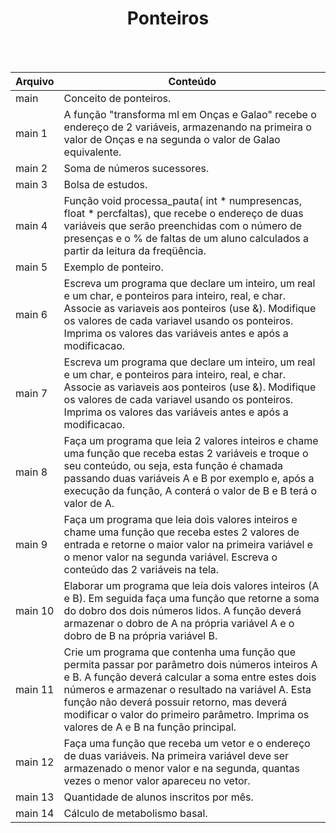 <div align="center">
<h1>Ponteiros</h1><br><br> </div>

Arquivo | Conteúdo
--------|-----------
main | Conceito de ponteiros. <br>
main 1 | A função "transforma ml em Onças e Galao" recebe o endereço de 2 variáveis, armazenando na primeira o valor de Onças e na segunda o valor de Galao equivalente. <br>
main 2 | Soma de números sucessores. <br>
main 3 | Bolsa de estudos. <br>
main 4 | Função  void  processa_pauta( int * numpresencas, float * percfaltas), que recebe o endereço de duas variáveis que serão preenchidas com o número de presenças e o % de faltas de um aluno calculados a partir da leitura  da freqüência. <br>
main 5 | Exemplo de ponteiro. <br>
main 6 | Escreva um programa que declare um inteiro, um real e um char, e ponteiros para inteiro, real, e char. Associe as variaveis aos ponteiros (use &). Modifique os valores de cada variavel usando os ponteiros. Imprima os valores das variáveis antes e após a modificacao. <br>
main 7 | Escreva um programa que declare um inteiro, um real e um char, e ponteiros para inteiro, real, e char. Associe as variaveis aos ponteiros (use &). Modifique os valores de cada variavel usando os ponteiros. Imprima os valores das variáveis antes e após a modificacao.<br>
main 8 | Faça um programa que leia 2 valores inteiros e chame uma função que receba estas 2 variáveis e troque o seu conteúdo, ou seja, esta função é chamada passando duas variáveis A e B por exemplo e, após a execução da função, A conterá o valor de B e B terá o valor de A. <br>
main 9 | Faça um programa que leia dois valores inteiros e chame uma função que receba estes 2 valores de entrada e retorne o maior valor na primeira variável e o menor valor na segunda variável. Escreva o conteúdo das 2 variáveis na tela. <br>
main 10 | Elaborar um programa que leia dois valores inteiros (A e B). Em seguida faça uma função que retorne a soma do dobro dos dois números lidos. A função deverá armazenar o dobro de A na própria variável A e o dobro de B na própria variável B. <br>
main 11 | Crie um programa que contenha uma função que permita passar por parâmetro dois  números inteiros A e B. A função deverá calcular a soma entre estes dois números e armazenar o resultado na variável A. Esta função não deverá possuir retorno, mas deverá modificar o valor do primeiro parâmetro. Imprima os valores de A e B na função principal. <br>
main 12 | Faça uma função que receba um vetor e o endereço de duas variáveis. Na primeira variável deve ser armazenado o menor valor e na segunda, quantas vezes o menor valor apareceu no vetor. <br>
main 13 | Quantidade de alunos inscritos por mês. <br>
main 14 | Cálculo de metabolismo basal.

